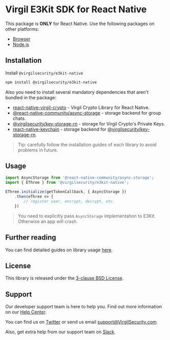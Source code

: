 # Virgil E3Kit SDK for React Native
This package is **ONLY** for React Native. Use the following packages on other platforms:
- [Browser](https://github.com/VirgilSecurity/virgil-e3kit-js/tree/master/packages/e3kit-browser)
- [Node.js](https://github.com/VirgilSecurity/virgil-e3kit-js/tree/master/packages/e3kit-node)

## Installation
Install `@virgilsecurity/e3kit-native`
```sh
npm install @virgilsecurity/e3kit-native
```

Also you need to install several mandatory dependencies that aren't bundled in the package:
- [react-native-virgil-crypto](https://github.com/VirgilSecurity/react-native-virgil-crypto) - Virgil Crypto Library for React Native.
- [@react-native-community/async-storage](https://github.com/react-native-community/async-storage) - storage backend for group chats.
- [@virgilsecurity/key-storage-rn](https://github.com/VirgilSecurity/virgil-key-storage-rn) - storage for Virgil Crypto's Private Keys.
- [react-native-keychain](https://github.com/oblador/react-native-keychain) - storage backend for [@virgilsecurity/key-storage-rn](https://github.com/VirgilSecurity/virgil-key-storage-rn).

> Tip: carefully follow the installation guides of each library to avoid problems in future.

## Usage
```js
import AsyncStorage from '@react-native-community/async-storage';
import { EThree } from '@virgilsecurity/e3kit-native';

EThree.initialize(getTokenCallback, { AsyncStorage })
    .then(eThree => {
        // register user, encrypt, decrypt, etc.
    })
```
> You need to explicitly pass `AsyncStorage` implementation to E3Kit. Otherwise an app will crash.

## Further reading
You can find detailed guides on library usage [here](https://github.com/VirgilSecurity/virgil-e3kit-js#resources).

## License
This library is released under the [3-clause BSD License](LICENSE).

## Support
Our developer support team is here to help you. Find out more information on our [Help Center](https://help.virgilsecurity.com).

You can find us on [Twitter](https://twitter.com/VirgilSecurity) or send us email support@VirgilSecurity.com.

Also, get extra help from our support team on [Slack](https://virgilsecurity.com/join-community).
